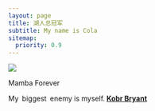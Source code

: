 ```yaml
---
layout: page
title: 湖人总冠军
subtitle: My name is Cola
sitemap:
  priority: 0.9
---
```


<img src="{{ '/assets/img/kobe.jpg' | prepend: site.baseurl }}" id="about-img">

<div id="describe-text">
	<p>Mamba Forever</p>
	<p>My biggest enemy is myself.<strong> <a href="https://github.com/knhash/Pudhina"> Kobr Bryant</a> </strong></p>
</div>
